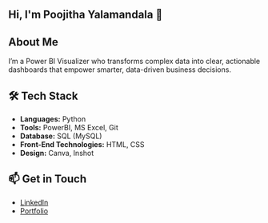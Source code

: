 ## Hi, I'm Poojitha Yalamandala 👋

## About Me
I’m a Power BI Visualizer who transforms complex data into clear, actionable dashboards that empower smarter, data-driven business decisions.

## 🛠 Tech Stack
- **Languages:** Python
- **Tools:** PowerBI, MS Excel, Git
- **Database:** SQL (MySQL)
- **Front-End Technologies:** HTML, CSS
- **Design:** Canva, Inshot

## 📫 Get in Touch
- [LinkedIn](https://www.linkedin.com/in/poojitha-y-190131344/)
- [Portfolio](https://pooji2003.github.io/portfolio1/#)

